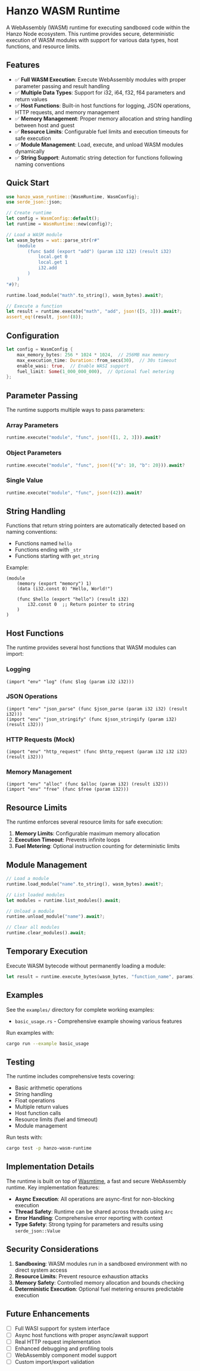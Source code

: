 # Hanzo WASM Runtime

A WebAssembly (WASM) runtime for executing sandboxed code within the Hanzo Node ecosystem. This runtime provides secure, deterministic execution of WASM modules with support for various data types, host functions, and resource limits.

## Features

- ✅ **Full WASM Execution**: Execute WebAssembly modules with proper parameter passing and result handling
- ✅ **Multiple Data Types**: Support for i32, i64, f32, f64 parameters and return values
- ✅ **Host Functions**: Built-in host functions for logging, JSON operations, HTTP requests, and memory management
- ✅ **Memory Management**: Proper memory allocation and string handling between host and guest
- ✅ **Resource Limits**: Configurable fuel limits and execution timeouts for safe execution
- ✅ **Module Management**: Load, execute, and unload WASM modules dynamically
- ✅ **String Support**: Automatic string detection for functions following naming conventions

## Quick Start

```rust
use hanzo_wasm_runtime::{WasmRuntime, WasmConfig};
use serde_json::json;

// Create runtime
let config = WasmConfig::default();
let runtime = WasmRuntime::new(config)?;

// Load a WASM module
let wasm_bytes = wat::parse_str(r#"
    (module
        (func $add (export "add") (param i32 i32) (result i32)
            local.get 0
            local.get 1
            i32.add
        )
    )
"#)?;

runtime.load_module("math".to_string(), wasm_bytes).await?;

// Execute a function
let result = runtime.execute("math", "add", json!([5, 3])).await?;
assert_eq!(result, json!(8));
```

## Configuration

```rust
let config = WasmConfig {
    max_memory_bytes: 256 * 1024 * 1024,  // 256MB max memory
    max_execution_time: Duration::from_secs(30),  // 30s timeout
    enable_wasi: true,  // Enable WASI support
    fuel_limit: Some(1_000_000_000),  // Optional fuel metering
};
```

## Parameter Passing

The runtime supports multiple ways to pass parameters:

### Array Parameters
```rust
runtime.execute("module", "func", json!([1, 2, 3])).await?
```

### Object Parameters
```rust
runtime.execute("module", "func", json!({"a": 10, "b": 20})).await?
```

### Single Value
```rust
runtime.execute("module", "func", json!(42)).await?
```

## String Handling

Functions that return string pointers are automatically detected based on naming conventions:
- Functions named `hello`
- Functions ending with `_str`
- Functions starting with `get_string`

Example:
```wat
(module
    (memory (export "memory") 1)
    (data (i32.const 0) "Hello, World!")

    (func $hello (export "hello") (result i32)
        i32.const 0  ;; Return pointer to string
    )
)
```

## Host Functions

The runtime provides several host functions that WASM modules can import:

### Logging
```wat
(import "env" "log" (func $log (param i32 i32)))
```

### JSON Operations
```wat
(import "env" "json_parse" (func $json_parse (param i32 i32) (result i32)))
(import "env" "json_stringify" (func $json_stringify (param i32) (result i32)))
```

### HTTP Requests (Mock)
```wat
(import "env" "http_request" (func $http_request (param i32 i32 i32) (result i32)))
```

### Memory Management
```wat
(import "env" "alloc" (func $alloc (param i32) (result i32)))
(import "env" "free" (func $free (param i32)))
```

## Resource Limits

The runtime enforces several resource limits for safe execution:

1. **Memory Limits**: Configurable maximum memory allocation
2. **Execution Timeout**: Prevents infinite loops
3. **Fuel Metering**: Optional instruction counting for deterministic limits

## Module Management

```rust
// Load a module
runtime.load_module("name".to_string(), wasm_bytes).await?;

// List loaded modules
let modules = runtime.list_modules().await;

// Unload a module
runtime.unload_module("name").await?;

// Clear all modules
runtime.clear_modules().await;
```

## Temporary Execution

Execute WASM bytecode without permanently loading a module:

```rust
let result = runtime.execute_bytes(wasm_bytes, "function_name", params).await?;
```

## Examples

See the `examples/` directory for complete working examples:
- `basic_usage.rs` - Comprehensive example showing various features

Run examples with:
```bash
cargo run --example basic_usage
```

## Testing

The runtime includes comprehensive tests covering:
- Basic arithmetic operations
- String handling
- Float operations
- Multiple return values
- Host function calls
- Resource limits (fuel and timeout)
- Module management

Run tests with:
```bash
cargo test -p hanzo-wasm-runtime
```

## Implementation Details

The runtime is built on top of [Wasmtime](https://wasmtime.dev/), a fast and secure WebAssembly runtime. Key implementation features:

- **Async Execution**: All operations are async-first for non-blocking execution
- **Thread Safety**: Runtime can be shared across threads using `Arc`
- **Error Handling**: Comprehensive error reporting with context
- **Type Safety**: Strong typing for parameters and results using `serde_json::Value`

## Security Considerations

1. **Sandboxing**: WASM modules run in a sandboxed environment with no direct system access
2. **Resource Limits**: Prevent resource exhaustion attacks
3. **Memory Safety**: Controlled memory allocation and bounds checking
4. **Deterministic Execution**: Optional fuel metering ensures predictable execution

## Future Enhancements

- [ ] Full WASI support for system interface
- [ ] Async host functions with proper async/await support
- [ ] Real HTTP request implementation
- [ ] Enhanced debugging and profiling tools
- [ ] WebAssembly component model support
- [ ] Custom import/export validation